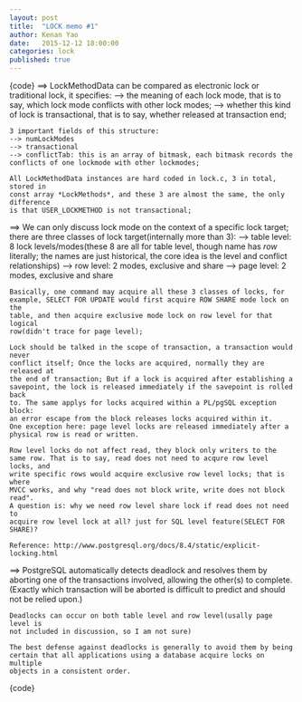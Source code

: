 ```yaml
---
layout: post
title:  "LOCK memo #1"
author: Kenan Yao
date:   2015-12-12 18:00:00
categories: lock
published: true
---
```

{code}
==> LockMethodData can be compared as electronic lock or traditional lock, it
	specifies:
	--> the meaning of each lock mode, that is to say, which lock mode
	conflicts with other lock modes;
	--> whether this kind of lock is transactional, that is to say, whether
	released at transaction end;

	3 important fields of this structure:
	--> numLockModes
	--> transactional
	--> conflictTab: this is an array of bitmask, each bitmask records the
	conflicts of one lockmode with other lockmodes;

	All LockMethodData instances are hard coded in lock.c, 3 in total, stored in
	const array *LockMethods*, and these 3 are almost the same, the only difference
	is that USER_LOCKMETHOD is not transactional;

==> We can only discuss lock mode on the context of a specific lock target;
	there are three classes of lock target(internally more than 3):
	--> table level: 8 lock levels/modes(these 8 are all for table level, though
					 name has *row* literally; the names are just historical,
					 the core idea is the level and conflict relationships)
	--> row level: 2 modes, exclusive and share
	--> page level: 2 modes, exclusive and share

	Basically, one command may acquire all these 3 classes of locks, for
	example, SELECT FOR UPDATE would first acquire ROW SHARE mode lock on the
	table, and then acquire exclusive mode lock on row level for that logical
	row(didn't trace for page level);

	Lock should be talked in the scope of transaction, a transaction would never
	conflict itself; Once the locks are acquired, normally they are released at
	the end of transaction; But if a lock is acquired after establishing a
	savepoint, the lock is released immediately if the savepoint is rolled back
	to. The same applys for locks acquired within a PL/pgSQL exception block:
	an error escape from the block releases locks acquired within it.
	One exception here: page level locks are released immediately after a
	physical row is read or written. 

	Row level locks do not affect read, they block only writers to the
	same row. That is to say, read does not need to acqure row level locks, and
	write specific rows would acquire exclusive row level locks; that is where
	MVCC works, and why "read does not block write, write does not block read".
	A question is: why we need row level share lock if read does not need to
	acquire row level lock at all? just for SQL level feature(SELECT FOR SHARE)?

	Reference: http://www.postgresql.org/docs/8.4/static/explicit-locking.html

==> PostgreSQL automatically detects deadlock and resolves them by
	aborting one of the transactions involved, allowing the other(s) to complete.
	(Exactly which transaction will be aborted is difficult to predict and should
 	not be relied upon.)

	Deadlocks can occur on both table level and row level(usally page level is
	not included in discussion, so I am not sure)

	The best defense against deadlocks is generally to avoid them by being
	certain that all applications using a database acquire locks on multiple
	objects in a consistent order.
{code}
